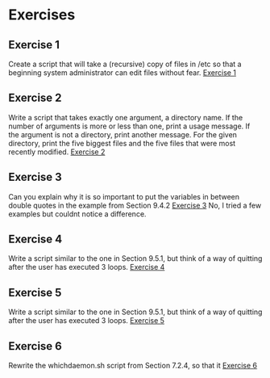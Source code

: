# Exercises

## Exercise 1
Create a script that will take a (recursive) copy of files in /etc so that a beginning system
administrator can edit files without fear. [Exercise 1](exercise9-9-1.sh)

## Exercise 2
Write a script that takes exactly one argument, a directory name. If the number of arguments is more
or less than one, print a usage message. If the argument is not a directory, print another message. For
the given directory, print the five biggest files and the five files that were most recently modified. [Exercise 2](exercise9-9-2.sh)

## Exercise 3
Can you explain why it is so important to put the variables in between double quotes in the example
from Section 9.4.2 [Exercise 3](exercise9-9-3.sh) No, I tried a few examples but couldnt notice a difference. 

## Exercise 4
Write a script similar to the one in Section 9.5.1, but think of a way of quitting after the user has
executed 3 loops. [Exercise 4](exercise9-9-4.sh)

## Exercise 5
Write a script similar to the one in Section 9.5.1, but think of a way of quitting after the user has
executed 3 loops. [Exercise 5](exercise9-9-5.sh)

## Exercise 6
Rewrite the whichdaemon.sh script from Section 7.2.4, so that it [Exercise 6](exercise9-9-6.sh)

